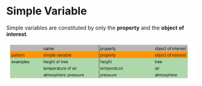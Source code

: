 # Simple Variable

Simple variables are constituted by only the **property** and the **object of interest**.

![simple](gfx/simple.JPG)
